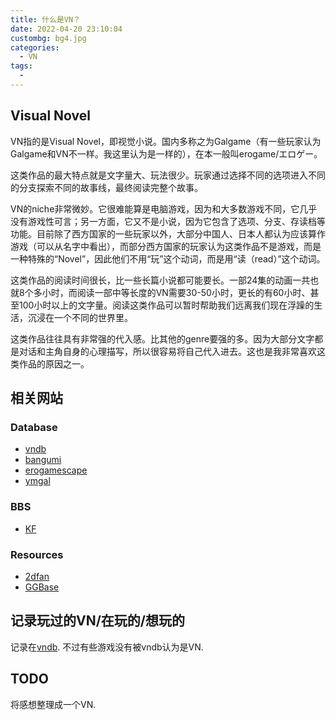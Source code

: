 ```yaml
---
title: 什么是VN？
date: 2022-04-20 23:10:04
custombg: bg4.jpg
categories:
  - VN
tags:
  - 
---
```


## Visual Novel

VN指的是Visual Novel，即视觉小说。国内多称之为Galgame（有一些玩家认为Galgame和VN不一样。我这里认为是一样的），在本一般叫erogame/エロゲー。

这类作品的最大特点就是文字量大、玩法很少。玩家通过选择不同的选项进入不同的分支探索不同的故事线，最终阅读完整个故事。

VN的niche非常微妙。它很难能算是电脑游戏，因为和大多数游戏不同，它几乎没有游戏性可言；另一方面，它又不是小说，因为它包含了选项、分支、存读档等功能。目前除了西方国家的一些玩家以外，大部分中国人、日本人都认为应该算作游戏（可以从名字中看出），而部分西方国家的玩家认为这类作品不是游戏，而是一种特殊的“Novel”，因此他们不用“玩”这个动词，而是用“读（read）”这个动词。

这类作品的阅读时间很长，比一些长篇小说都可能要长。一部24集的动画一共也就8个多小时，而阅读一部中等长度的VN需要30-50小时，更长的有60小时、甚至100小时以上的文字量。阅读这类作品可以暂时帮助我们远离我们现在浮躁的生活，沉浸在一个不同的世界里。

这类作品往往具有非常强的代入感。比其他的genre要强的多。因为大部分文字都是对话和主角自身的心理描写，所以很容易将自己代入进去。这也是我非常喜欢这类作品的原因之一。

## 相关网站

### Database

- [vndb](https://vndb.org/)
- [bangumi](https://bangumi.tv/)
- [erogamescape](https://erogamescape.dyndns.org/)
- [ymgal](https://www.ymgal.games/)

### BBS

- [KF](https://bbs.kfpromax.com/)

### Resources

- [2dfan](https://galge.fun/)
- [GGBase](https://www.ggbases.com/)

## 记录玩过的VN/在玩的/想玩的

记录在[vndb](https://vndb.org/u212839/ulist).
不过有些游戏没有被vndb认为是VN.

## TODO

将感想整理成一个VN.

